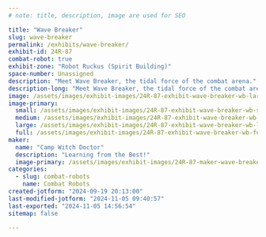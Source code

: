 ```yaml
---
# note: title, description, image are used for SEO

title: "Wave Breaker"
slug: wave-breaker
permalink: /exhibits/wave-breaker/
exhibit-id: 24R-87
combat-robot: true
exhibit-zone: "Robot Ruckus (Spirit Building)"
space-number: Unassigned
description: "Meet Wave Breaker, the tidal force of the combat arena."
description-long: "Meet Wave Breaker, the tidal force of the combat arena! This bot doesn’t just go with the flow; it creates a current that sweeps the competition off their feet. So buckle up and get ready for a “shore” thing: when Wave Breaker enters the arena, you can expect a tsunami of excitement!"
image: /assets/images/exhibit-images/24R-87-exhibit-wave-breaker-wb-large.jpg
image-primary: 
  small: /assets/images/exhibit-images/24R-87-exhibit-wave-breaker-wb-small.jpg
  medium: /assets/images/exhibit-images/24R-87-exhibit-wave-breaker-wb-medium.jpg
  large: /assets/images/exhibit-images/24R-87-exhibit-wave-breaker-wb-large.jpg
  full: /assets/images/exhibit-images/24R-87-exhibit-wave-breaker-wb-full.jpg
maker: 
  name: "Camp Witch Doctor"
  description: "Learning from the Best!"
  image-primary: /assets/images/exhibit-images/24R-87-maker-wave-breaker-cwd-medium.jpg
categories: 
  - slug: combat-robots
    name: Combat Robots
created-jotform: "2024-09-19 20:13:00"
last-modified-jotform: "2024-11-05 09:40:57"
last-exported: "2024-11-05 14:56:54"
sitemap: false

---
```

